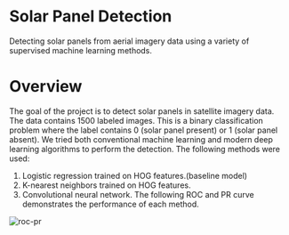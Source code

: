# Solar Panel Detection

Detecting solar panels from aerial imagery data using a variety of supervised machine learning methods.

# Overview

The goal of the project is to detect solar panels in satellite imagery data. The data contains 1500 labeled images. This is a binary classification problem where the label contains 0 (solar panel present) or 1 (solar panel absent). We tried both conventional machine learning and modern deep learning algorithms to perform the detection. The following methods were used:
1. Logistic regression trained on HOG features.(baseline model)
2. K-nearest neighbors trained on HOG features.
3. Convolutional neural network.
The following ROC and PR curve demonstrates the performance of each method.

![roc-pr](https://github.com/Keerthana-Kesavan/SolarPanelDetection/assets/136411379/c16e9345-c697-404f-8df5-3dcf3c58b15d)
